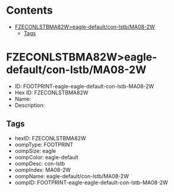 



Contents
========

* [FZECONLSTBMA82W>eagle-default/con-lstb/MA08-2W](#fzeconlstbma82weagle-defaultcon-lstbma08-2w)
	* [Tags](#tags)

# FZECONLSTBMA82W>eagle-default/con-lstb/MA08-2W

- ID: FOOTPRINT-eagle-eagle-default-con-lstb-MA08-2W
- Hex ID: FZECONLSTBMA82W
- Name: 
- Description: 

## Tags

- hexID: FZECONLSTBMA82W
- oompType: FOOTPRINT
- oompSize: eagle
- oompColor: eagle-default
- oompDesc: con-lstb
- oompIndex: MA08-2W
- oompName: eagle-default/con-lstb/MA08-2W
- oompID: FOOTPRINT-eagle-eagle-default-con-lstb-MA08-2W
